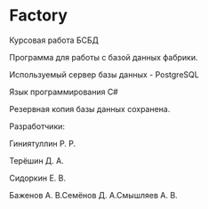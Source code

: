 ﻿# Factory
Курсовая работа БСБД

Программа для работы с базой данных фабрики.

Используемый сервер базы данных - PostgreSQL

Язык программирования C#

Резервная копия базы данных сохранена.

Разработчики:

Гиниятуллин Р. Р.

Терёшин Д. А.

Сидоркин Е. В.

Баженов А. В.Семёнов Д. А.Смышляев А. В.
